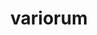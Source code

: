 ---
title: "variorum"
layout: cache
categories: [package, v0.18.1]
meta: {"versions": ["0.4.1"], "compilers": ["gcc@=7.5.0"], "oss": ["ubuntu18.04"], "platforms": ["linux"], "targets": ["x86_64"], "stacks": ["e4s", "root"], "num_specs": 1, "num_specs_by_stack": {"e4s": 1, "root": 1}}
spec_details: [{"hash": "yytoacjduw7gkigl4nvp2te57vynx4sz", "compiler": "gcc@=7.5.0", "versions": ["0.4.1"], "os": "ubuntu18.04", "platform": "linux", "target": "x86_64", "variants": ["build_type=Release", "~docs", "~ipo", "~log", "+shared"], "stacks": ["e4s", "root"], "size": "-", "tarball": "https://binaries.spack.io/v0.18.1/build_cache/linux-ubuntu18.04-x86_64/gcc-7.5.0/variorum-0.4.1/linux-ubuntu18.04-x86_64-gcc-7.5.0-variorum-0.4.1-yytoacjduw7gkigl4nvp2te57vynx4sz.spack"}]
---